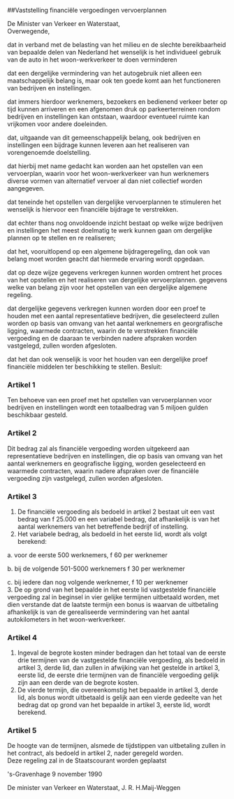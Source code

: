 <meta http-equiv='Content-Type' content='text/html; charset=utf-8' />

##Vaststelling financiële vergoedingen vervoerplannen

De Minister van Verkeer en Waterstaat,  
Overwegende,

dat in verband met de belasting van het milieu en de slechte bereikbaarheid van bepaalde delen van Nederland het wenselijk is het individueel gebruik van de auto in het woon-werkverkeer te doen verminderen  

dat een dergelijke vermindering van het autogebruik niet alleen een maatschappelijk belang is, maar ook ten goede komt aan het functioneren van bedrijven en instellingen.  

dat immers hierdoor werknemers, bezoekers en bedienend verkeer beter op tijd kunnen arriveren en een afgenomen druk op parkeerterreinen rondom bedrijven en instellingen kan ontstaan, waardoor eventueel ruimte kan vrijkomen voor andere doeleinden.  

dat, uitgaande van dit gemeenschappelijk belang, ook bedrijven en instellingen een bijdrage kunnen leveren aan het realiseren van vorengenoemde doelstelling.  

dat hierbij met name gedacht kan worden aan het opstellen van een vervoerplan, waarin voor het woon-werkverkeer van hun werknemers diverse vormen van alternatief vervoer al dan niet collectief worden aangegeven.  

dat teneinde het opstellen van dergelijke vervoerplannen te stimuleren het wenselijk is hiervoor een financiële bijdrage te verstrekken.  

dat echter thans nog onvoldoende inzicht bestaat op welke wijze bedrijven en instellingen het meest doelmatig te werk kunnen gaan om dergelijke plannen op te stellen en re realiseren;  

dat het, vooruitlopend op een algemene bijdrageregeling, dan ook van belang moet worden geacht dat hiermede ervaring wordt opgedaan.  

dat op deze wijze gegevens verkregen kunnen worden omtrent het proces van het opstellen en het realiseren van dergelijke vervoerplannen. gegevens welke van belang zijn voor het opstellen van een dergelijke algemene regeling.  

dat dergelijke gegevens verkregen kunnen worden door een proef te houden met een aantal representatieve bedrijven, die geselecteerd zullen worden op basis van omvang van het aantal werknemers en georgrafische ligging, waarmede contracten, waarin de te verstrekken financiële vergoeding en de daaraan te verbinden nadere afspraken worden vastgelegd, zullen worden afgesloten.  

dat het dan ook wenselijk is voor het houden van een dergelijke proef financiële middelen ter beschikking te stellen.     Besluit:    

### Artikel  1  

Ten behoeve van een proef met het opstellen van vervoerplannen voor bedrijven en instellingen wordt een totaalbedrag van 5 miljoen gulden beschikbaar gesteld.  

### Artikel  2  

Dit bedrag zal als financiële vergoeding worden uitgekeerd aan representatieve bedrijven en instellingen, die op basis van omvang van het aantal werknemers en geografische ligging, worden geselecteerd en waarmede contracten, waarin nadere afspraken over de financiële vergoeding zijn vastgelegd, zullen worden afgesloten.  

### Artikel  3  

1.  De financiële vergoeding als bedoeld in artikel 2 bestaat uit een vast bedrag van f 25.000 en een variabel bedrag, dat afhankelijk is van het aantal werknemers van het betreffende bedrijf of instelling.   
2.  Het variabele bedrag, als bedoeld in het eerste lid, wordt als volgt berekend: 

a. voor de eerste 500 werknemers, f 60 per werknemer  

b. bij de volgende 501-5000 werknemers f 30 per werknemer  

c. bij iedere dan nog volgende werknemer, f 10 per werknemer     
3.  De op grond van het bepaalde in het eerste lid vastgestelde financiële vergoeding zal in beginsel in vier gelijke termijnen uitbetaald worden, met dien verstande dat de laatste termijn een bonus is waarvan de uitbetaling afhankelijk is van de gerealiseerde vermindering van het aantal autokilometers in het woon-werkverkeer.   

### Artikel  4  

1.  Ingeval de begrote kosten minder bedragen dan het totaal van de eerste drie termijnen van de vastgestelde financiële vergoeding, als bedoeld in artikel 3, derde lid, dan zullen in afwijking van het gestelde in artikel 3, eerste lid, de eerste drie termijnen van de financiële vergoeding gelijk zijn aan een derde van de begrote kosten.   
2.  De vierde termijn, die overeenkomstig het bepaalde in artikel 3, derde lid, als bonus wordt uitbetaald is gelijk aan een vierde gedeelte van het bedrag dat op grond van het bepaalde in artikel 3, eerste lid, wordt berekend.   

### Artikel  5  

De hoogte van de termijnen, alsmede de tijdstippen van uitbetaling zullen in het contract, als bedoeld in artikel 2, nader geregeld worden.  
Deze regeling zal in de Staatscourant worden geplaatst   

's-Gravenhage 
9 november 1990    

De 
minister van Verkeer en Waterstaat, 
J. R. H.Maij-Weggen    
